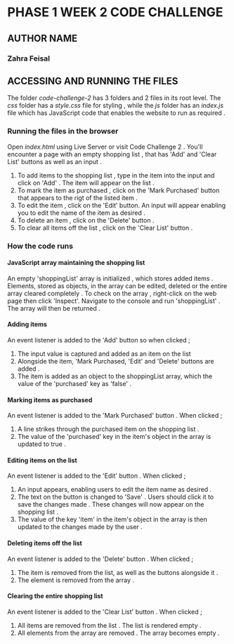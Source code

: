 # PHASE 1 WEEK 2 CODE CHALLENGE


## AUTHOR NAME
### Zahra Feisal


## ACCESSING AND RUNNING THE FILES
The folder <em>code-challenge-2</em> has 3 folders and 2 files in its root level. The <em>css</em> folder has a <em>style.css</em> file for styling , while the <em>js</em> folder has an <em>index.js</em> file which has JavaScript code that enables the website to run as required .


### Running the files in the browser
Open <em>index.html</em> using Live Server or visit <a>Code Challenge 2</a> . You'll encounter a page with an empty shopping list , that has 'Add' and 'Clear List' buttons as well as an input . 

1. To add items to the shopping list , type in the item into the input and click on 'Add' . The item will appear on the list . 
2. To mark the item as purchased , click on the 'Mark Purchased' button that appears to the rigt of the listed item . 
3. To edit the item , click on the 'Edit' button. An input will appear enabling you to edit the name of the item as desired .
4. To delete an item , click on the 'Delete' button .
5. To clear all items off the list ,  click on the 'Clear List' button . 


### How the code runs

#### JavaScript array maintaining the shopping list
An empty 'shoppingList' array is initialized , which stores added items . Elements, stored as objects, in the array can be edited, deleted or the entire array cleared completely . To check on the array , right-click on the web page then click 'Inspect'. Navigate to the console and run 'shoppingList' . The array will then be returned .

#### Adding items
An event listener is added to the 'Add' button so when clicked ;

1. The input value is captured and added as an item on the list
2. Alongside the item, 'Mark Purchased, 'Edit' and 'Delete' buttons are added . 
3. The item is added as an object to the shoppingList array, which the value of the 'purchased' key as 'false' .

#### Marking items as purchased
An event listener is added to the 'Mark Purchased' button . When clicked ;

1. A line strikes through the purchased item on the shopping list .
2. The value of the 'purchased' key in the item's object in the array is updated to true .

#### Editing items on the list
An event listener is added to the 'Edit' button . When clicked ;

1. An input appears, enabling users to edit the item name as desired .
2. The text on the button is changed to 'Save' . Users should click it to save the changes made . These changes will now appear on the shopping list .
3. The value of the key 'item' in the item's object in the array is then updated to the changes made by the user .

#### Deleting items off the list
An event listener is added to the 'Delete' button . When clicked ;

1. The item is removed from the list, as well as the buttons alongside it . 
2. The element is removed from the array . 

#### Clearing the entire shopping list
An event listener is added to the 'Clear List' button . When clicked ;

1. All items are removed from the list . The list is rendered empty .
2. All elements from the array are removed . The array becomes empty .
